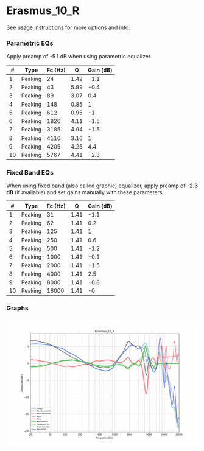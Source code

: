 # Erasmus_10_R
See [usage instructions](https://github.com/jaakkopasanen/AutoEq#usage) for more options and info.

### Parametric EQs
Apply preamp of -5.1 dB when using parametric equalizer.

|   # | Type    |   Fc (Hz) |    Q |   Gain (dB) |
|-----|---------|-----------|------|-------------|
|   1 | Peaking |        24 | 1.42 |        -1.1 |
|   2 | Peaking |        43 | 5.99 |        -0.4 |
|   3 | Peaking |        89 | 3.07 |         0.4 |
|   4 | Peaking |       148 | 0.85 |         1   |
|   5 | Peaking |       612 | 0.95 |        -1   |
|   6 | Peaking |      1826 | 4.11 |        -1.5 |
|   7 | Peaking |      3185 | 4.94 |        -1.5 |
|   8 | Peaking |      4116 | 3.16 |         1   |
|   9 | Peaking |      4205 | 4.25 |         4.4 |
|  10 | Peaking |      5767 | 4.41 |        -2.3 |

### Fixed Band EQs
When using fixed band (also called graphic) equalizer, apply preamp of **-2.3 dB** (if available) and set gains manually with these parameters.

|   # | Type    |   Fc (Hz) |    Q |   Gain (dB) |
|-----|---------|-----------|------|-------------|
|   1 | Peaking |        31 | 1.41 |        -1.1 |
|   2 | Peaking |        62 | 1.41 |         0.2 |
|   3 | Peaking |       125 | 1.41 |         1   |
|   4 | Peaking |       250 | 1.41 |         0.6 |
|   5 | Peaking |       500 | 1.41 |        -1.2 |
|   6 | Peaking |      1000 | 1.41 |        -0.1 |
|   7 | Peaking |      2000 | 1.41 |        -1.5 |
|   8 | Peaking |      4000 | 1.41 |         2.5 |
|   9 | Peaking |      8000 | 1.41 |        -0.8 |
|  10 | Peaking |     16000 | 1.41 |        -0   |

### Graphs
![](./Erasmus_10_R.png)

